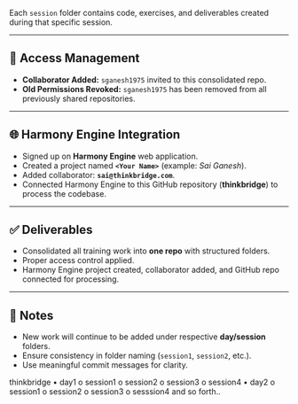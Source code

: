 Each `session` folder contains code, exercises, and deliverables created during that specific session.

---

## 🔑 Access Management

- **Collaborator Added:** `sganesh1975` invited to this consolidated repo.
- **Old Permissions Revoked:** `sganesh1975` has been removed from all previously shared repositories.

---

## 🌐 Harmony Engine Integration

- Signed up on **Harmony Engine** web application.
- Created a project named **`<Your Name>`** (example: _Sai Ganesh_).
- Added collaborator: **`sai@thinkbridge.com`**.
- Connected Harmony Engine to this GitHub repository (**thinkbridge**) to process the codebase.

---

## ✅ Deliverables

- Consolidated all training work into **one repo** with structured folders.
- Proper access control applied.
- Harmony Engine project created, collaborator added, and GitHub repo connected for processing.

---

## 📌 Notes

- New work will continue to be added under respective **day/session** folders.
- Ensure consistency in folder naming (`session1`, `session2`, etc.).
- Use meaningful commit messages for clarity.

thinkbridge
• day1
o session1
o session2
o session3
o session4
• day2
o session1
o session2
o session3
o sesssion4
and so forth..
